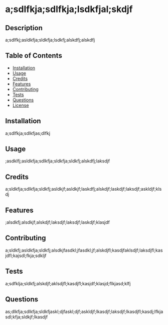# a;sdlfkja;sdlfkja;lsdkfjal;skdjf  
## Description

a;sdlfkj;asldkfja;sldkfja;lsdkfj;alskdfj;alskdfj

## Table of Contents
- [Installation](#installation)
- [Usage](#usage)
- [Credits](#credits)
- [Features](#features)
- [Contributing](#contributing)
- [Tests](#tests)
- [Questions](#questions)
- [License](#license)

## Installation

a;sdlfkja;sdlkfjas;dlfkj

## Usage

;asdklfj;asldkfja;sdlkfja;sldkfja;sldkfj;alskdfj;laksdjf

## Credits
a;sldkfja;sdlkfja;sldkfj;asldkjf;asldkjf;laskdfj;alskdjf;laskdjf;laksdjf;askldjf;klsdj

## Features
;alsdkfj;alsdkjf;alskdjf;laksdjf;laksdjf;laskdjf;klasjdf

## Contributing
a;sldkfj;asldkfja;sldkfj;alsdkjfasdkl;jfasdkl;jf;alskdjfl;kasdjfaklsdjf;laksdjfl;kasjdfl;kajsdl;fkja;sdkljf  

## Tests  
a;sdfklja;sldkfj;alskdjf;aklsdjfl;kasdjfl;kasjdf;klasjd;flkjasd;klfj

## Questions
as;dlkfja;sdlkfja;sldkfjaskl;djfaskl;djf;askldjf;lkasdjf;laksdjf;lkasdjfl;kasdj;lfkjasdl;kfja;sldkjf;lkasdjf

